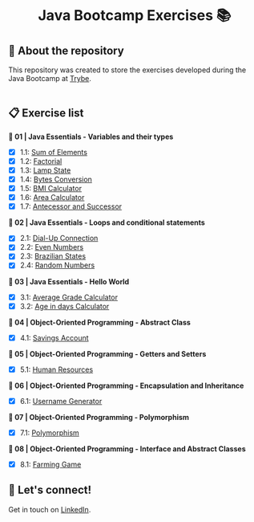 # <div align="center"> Java Bootcamp Exercises :books: </div>
  

## :book: About the repository
This repository was created to store the exercises developed during the Java Bootcamp at [Trybe](https://www.betrybe.com/).
<br>
<br>
## :clipboard: Exercise list

**:open_file_folder: 01 | Java Essentials - Variables and their types**
- [X] 1.1: [Sum of Elements](https://github.com/pedrobarreto/Java-bootcamp-exercises/tree/main/1.1-%20Sum-of-elements)
- [X] 1.2: [Factorial](https://github.com/pedrobarreto/Java-bootcamp-exercises/tree/main/1.2-factorial)
- [X] 1.3: [Lamp State](https://github.com/pedrobarreto/Java-bootcamp-exercises/tree/main/1.3-lamp-state)
- [X] 1.4: [Bytes Conversion](https://github.com/pedrobarreto/Java-bootcamp-exercises/tree/main/1.4-bytes-conversion)
- [X] 1.5: [BMI Calculator](https://github.com/pedrobarreto/Java-bootcamp-exercises/tree/main/1.5-bmi-calculator)
- [X] 1.6: [Area Calculator](https://github.com/pedrobarreto/Java-bootcamp-exercises/tree/main/1.6-area-calculator)
- [X] 1.7: [Antecessor and Successor](https://github.com/pedrobarreto/Java-bootcamp-exercises/tree/main/1.7-antecessor-successor)

**:open_file_folder: 02 | Java Essentials - Loops and conditional statements**
- [X] 2.1: [Dial-Up Connection](https://github.com/pedrobarreto/Java-bootcamp-exercises/tree/main/2.1-dial-up-connection)
- [X] 2.2: [Even Numbers](https://github.com/pedrobarreto/Java-bootcamp-exercises/tree/main/2.2-even-numbers)
- [X] 2.3: [Brazilian States](https://github.com/pedrobarreto/Java-bootcamp-exercises/tree/main/2.3-brazilian-states)
- [X] 2.4: [Random Numbers](https://github.com/pedrobarreto/Java-bootcamp-exercises/tree/main/2.4-random-numbers)

**:open_file_folder: 03 | Java Essentials - Hello World**
- [X] 3.1: [Average Grade Calculator](https://github.com/pedrobarreto/Java-bootcamp-exercises/tree/main/3.1-average-grade-calc)
- [X] 3.2: [Age in days Calculator](https://github.com/pedrobarreto/Java-bootcamp-exercises/tree/main/3.2-age-in-days-calc)

**:open_file_folder: 04 | Object-Oriented Programming - Abstract Class**
- [X] 4.1: [Savings Account](https://github.com/pedrobarreto/Java-bootcamp-exercises/tree/main/4.1-savings-account)

**:open_file_folder: 05 | Object-Oriented Programming -  Getters and Setters**
- [X] 5.1: [Human Resources](https://github.com/pedrobarreto/Java-bootcamp-exercises/tree/main/5.1-human-resources)

**:open_file_folder: 06 | Object-Oriented Programming -  Encapsulation and Inheritance**
- [X] 6.1: [Username Generator](https://github.com/pedrobarreto/Java-bootcamp-exercises/tree/main/6.1-username-generator)

**:open_file_folder: 07 | Object-Oriented Programming -  Polymorphism**
- [X] 7.1: [Polymorphism](https://github.com/pedrobarreto/Java-bootcamp-exercises/tree/main/7.1-polymorphism)

**:open_file_folder: 08 | Object-Oriented Programming -  Interface and Abstract Classes**
- [X] 8.1: [Farming Game](https://github.com/pedrobarreto/Java-bootcamp-exercises/tree/main/8.1-farming-game)


## :wave: Let's connect!
Get in touch on [LinkedIn](https://www.linkedin.com/in/barreto-pedro/).
<br /> 
<br /> 

